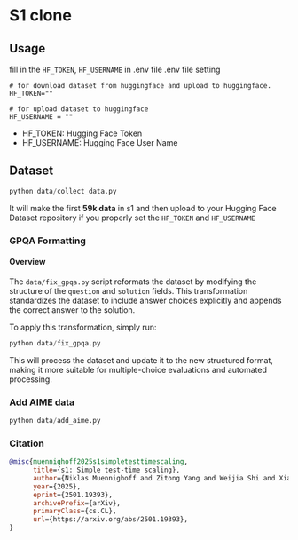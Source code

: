 # S1 clone


## Usage
fill in the `HF_TOKEN`, `HF_USERNAME` in .env file
.env file setting
```plain text
# for download dataset from huggingface and upload to huggingface.
HF_TOKEN=""

# for upload dataset to huggingface
HF_USERNAME = ""

```
- HF_TOKEN: Hugging Face Token
- HF_USERNAME: Hugging Face User Name

## Dataset
```python
python data/collect_data.py
```
It will make the first **59k data** in s1 and then upload to your Hugging Face Dataset repository if you properly set the `HF_TOKEN` and `HF_USERNAME`

### GPQA Formatting

#### Overview

The `data/fix_gpqa.py` script reformats the dataset by modifying the structure of the `question` and `solution` fields. This transformation standardizes the dataset to include answer choices explicitly and appends the correct answer to the solution.

To apply this transformation, simply run:
```python
python data/fix_gpqa.py
```
This will process the dataset and update it to the new structured format, making it more suitable for multiple-choice evaluations and automated processing.


### Add AIME data

```python
python data/add_aime.py
```

### Citation

```bibtex
@misc{muennighoff2025s1simpletesttimescaling,
      title={s1: Simple test-time scaling},
      author={Niklas Muennighoff and Zitong Yang and Weijia Shi and Xiang Lisa Li and Li Fei-Fei and Hannaneh Hajishirzi and Luke Zettlemoyer and Percy Liang and Emmanuel Candès and Tatsunori Hashimoto},
      year={2025},
      eprint={2501.19393},
      archivePrefix={arXiv},
      primaryClass={cs.CL},
      url={https://arxiv.org/abs/2501.19393},
}
```
